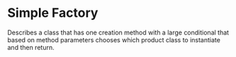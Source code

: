 # Simple Factory

Describes a class that has one creation method with a large conditional that based on method parameters chooses which product class to instantiate and then return.

